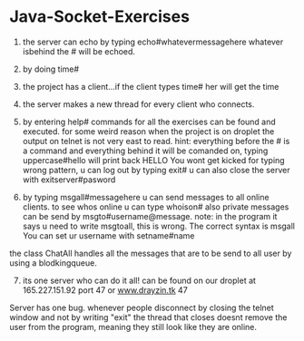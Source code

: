 # Java-Socket-Exercises

1) the server can echo  by typing echo#whatevermessagehere
whatever isbehind the # will be echoed.

2) by doing time#

3) the project has a client...if the client types time#  her will get the time

4) the server makes a new thread for every client who connects.

5) by entering help#  commands for all the exercises can be found and executed.
for some weird reason when the project is on droplet the output on telnet is not very east to read.
hint:  everything before the # is a command and everything behind it will be comanded on, typing uppercase#hello will print back HELLO
You wont get kicked for typing wrong pattern, u can log out by typing exit#
u can also close the server with exitserver#pasword


6) by typing msgall#messagehere   u can send messages to all online clients. to see whos online u can type whoison#
also private messages can be send by msgto#username@message.
note: in the program it says u need to write msgtoall, this is wrong. The correct syntax is msgall
You can set ur username with setname#name

the class ChatAll handles all the messages that are to be send to all user by using a blodkingqueue.


7) its one server who can do it all!  can be found on our droplet at 165.227.151.92 port 47
or www.drayzin.tk 47


Server has one bug. whenever people disconnect by closing the telnet window and not by writing "exit" the thread that closes doesnt remove the user from the program, meaning they still look like they are online.
